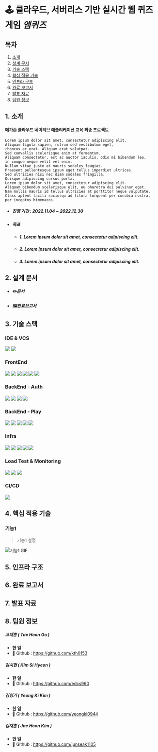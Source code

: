 # 🕹 클라우드, 서버리스 기반 실시간 웹 퀴즈 게임 *엠퀴즈*

## 목차
1. [소개](#1-소개)
2. [설계 문서](#2-설계-문서)
3. [기술 스택](#3-기술-스택)
4. [핵심 적용 기술](#4-핵심-적용-기술)
5. [인프라 구조](#5-인프라-구조)
6. [완료 보고서](#6-완료-보고서)
7. [발표 자료](#7-발표-자료)
8. [팀원 정보](#8-팀원-정보)

## 1. 소개

#### 메가존 클라우드 네이티브 애플리케이션 교육 최종 프로젝트
```text
Lorem ipsum dolor sit amet, consectetur adipiscing elit.
Aliquam ligula sapien, rutrum sed vestibulum eget, 
rhoncus ac erat. Aliquam erat volutpat. 
Sed convallis scelerisque enim at fermentum. 
Aliquam consectetur, est ac auctor iaculis, odio mi bibendum leo, 
in congue neque velit vel enim. 
Nullam vitae justo at mauris sodales feugiat. 
Praesent pellentesque ipsum eget tellus imperdiet ultrices. 
Sed ultricies nisi nec diam sodales fringilla. 
Quisque adipiscing cursus porta. 
Lorem ipsum dolor sit amet, consectetur adipiscing elit. 
Aliquam bibendum scelerisque elit, eu pharetra dui pulvinar eget. 
Nam mollis mauris id tellus ultricies at porttitor neque vulputate. 
Class aptent taciti sociosqu ad litora torquent per conubia nostra, per inceptos himenaeos.
```

- ##### 진행 기간 : 2022.11.04 ~ 2022.12.30

- ##### 목표

  - ##### 1. Lorem ipsum dolor sit amet, consectetur adipiscing elit.
  - ##### 2. Lorem ipsum dolor sit amet, consectetur adipiscing elit.
  - ##### 3. Lorem ipsum dolor sit amet, consectetur adipiscing elit.


## 2. 설계 문서

- ##### ✏️문서

- ##### 🖼완료보고서


## 3. 기술 스택

### IDE & VCS
<img src="https://img.shields.io/badge/IntelliJ IDEA-000000?style=for-the-badge&logo=IntelliJ IDEA&logoColor=white"> 
<img src="https://img.shields.io/badge/Github-181717?style=for-the-badge&logo=Github&logoColor=white"> 




### FrontEnd
#### <img src="https://img.shields.io/badge/React-61DAFB?style=for-the-badge&logo=React&logoColor=white"> <img src="https://img.shields.io/badge/Redux-764ABC?style=for-the-badge&logo=Redux&logoColor=white"> <img src="https://img.shields.io/badge/MUI-007FFF?style=for-the-badge&logo=MUI&logoColor=white"> <img src="https://img.shields.io/badge/Axios-5A29E4?style=for-the-badge&logo=Axios&logoColor=white"> <img src="https://img.shields.io/badge/Create React App-09D3AC?style=for-the-badge&logo=Create React App&logoColor=white"> <img src="https://img.shields.io/badge/React Router-CA4245?style=for-the-badge&logo=React Router&logoColor=white"> 





### BackEnd - Auth
#### <img src="https://img.shields.io/badge/Spring_Boot-6DB33F?style=for-the-badge&logo=SpringBoot&logoColor=white"> <img src="https://img.shields.io/badge/Spring Security-6DB33F?style=for-the-badge&logo=Spring Security&logoColor=white"> <img src="https://img.shields.io/badge/MySQL-4479A1?style=for-the-badge&logo=MySQL&logoColor=white"> <img src="https://img.shields.io/badge/Redis-DC382D?style=for-the-badge&logo=Redis&logoColor=white"> 


### BackEnd - Play
#### <img src="https://img.shields.io/badge/Spring_Boot-6DB33F?style=for-the-badge&logo=SpringBoot&logoColor=white"> <img src="https://img.shields.io/badge/RabbitMQ-FF6600?style=for-the-badge&logo=RabbitMQ&logoColor=white"> <img src="https://img.shields.io/badge/Socket.io-010101?style=for-the-badge&logo=Socket.io&logoColor=white"> <img src="https://img.shields.io/badge/Redis-DC382D?style=for-the-badge&logo=Redis&logoColor=white"> <img src="https://img.shields.io/badge/AWS DynamoDB-4053D6?style=for-the-badge&logo=Amazon DynamoDB&logoColor=white"> 

### Infra
#### <img src="https://img.shields.io/badge/AWS ECS-FF9900?style=for-the-badge&logo=Amazon ECS&logoColor=white"> <img src="https://img.shields.io/badge/AWS EC2-FF9900?style=for-the-badge&logo=Amazon EC2&logoColor=white"> <img src="https://img.shields.io/badge/Docker-2496ED?style=for-the-badge&logo=Docker&logoColor=white"> <img src="https://img.shields.io/badge/Amazon API Gateway-FF4F8B?style=for-the-badge&logo=Amazon API Gateway&logoColor=white"> <img src="https://img.shields.io/badge/AWS Lambda-FF9900?style=for-the-badge&logo=AWS Lambda&logoColor=white">

### Load Test & Monitoring
#### <img src="https://img.shields.io/badge/Locust-6DB33F?style=for-the-badge&logo=Locust&logoColor=white"> <img src="https://img.shields.io/badge/Amazon CloudWatch-FF4F8B?style=for-the-badge&logo=Amazon CloudWatch&logoColor=white"> <img src="https://img.shields.io/badge/Grafana-F46800?style=for-the-badge&logo=Grafana&logoColor=white">

### CI/CD
#### <img src="https://img.shields.io/badge/Jenkins-D24939?style=for-the-badge&logo=Jenkins&logoColor=white"> 










## 4. 핵심 적용 기술 

### 기능1
> 기능1 설명

![기능1 GIF](README.assets/기능1.gif)





## 5. 인프라 구조 

## 6. 완료 보고서

## 7. 발표 자료

## 8. 팀원 정보 

##### 고태훈 ( Tae Hoon Go )

- **한 일**
- 🍒 Github : https://github.com/kth0153

##### 김시현 ( Kim Si Hyeon )

- **한 일**
- 🍓 Github : https://github.com/edcs960

##### 김영기 ( Yeong Ki Kim )

- **한 일**
- 🍐 Github : https://github.com/yeongki0944

##### 김재훈 ( Jae Hoon Kim )

- **한 일**
- 🍈 Github : https://github.com/junseak1105
